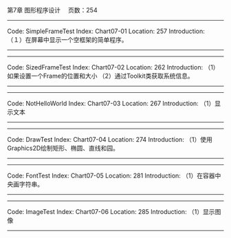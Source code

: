第7章 图形程序设计　
页数：254

*******************************************************
Code: SimpleFrameTest
Index: Chart07-01
Location: 257
Introduction:　
	（１）在屏幕中显示一个空框架的简单程序。
*******************************************************

*******************************************************
Code: SizedFrameTest
Index: Chart07-02
Location: 262
Introduction:
	（1）如果设置一个Frame的位置和大小
	（2）通过Toolkit类获取系统信息。
*******************************************************

*******************************************************
Code: NotHelloWorld
Index: Chart07-03
Location: 267
Introduction:
	（1）显示文本
*******************************************************

*******************************************************
Code: DrawTest
Index: Chart07-04
Location: 274
Introduction:
	（1）使用Graphics2D绘制矩形、椭圆、直线和园。
*******************************************************

*******************************************************
Code: FontTest
Index: Chart07-05
Location: 281
Introduction:
	（1）在容器中央画字符串。
*******************************************************

*******************************************************
Code: ImageTest
Index: Chart07-06
Location: 285
Introduction:
	（1）显示图像
*******************************************************


